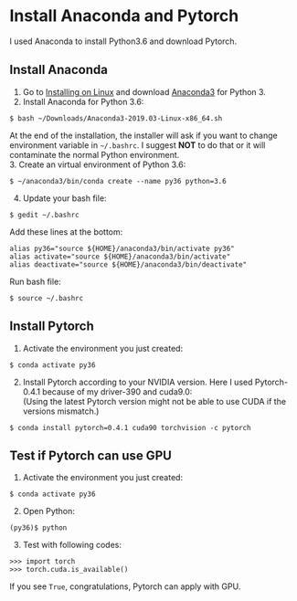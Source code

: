 # Install Anaconda and Pytorch
I used Anaconda to install Python3.6 and download Pytorch.

## Install Anaconda
1. Go to [Installing on Linux](http://docs.anaconda.com/anaconda/install/linux/) and download [Anaconda3](https://www.anaconda.com/distribution/#linux) for Python 3.
2. Install Anaconda for Python 3.6:
```
$ bash ~/Downloads/Anaconda3-2019.03-Linux-x86_64.sh
```
At the end of the installation, the installer will ask if you want to change environment variable in `~/.bashrc`. I suggest **NOT** to do that or it will contaminate the normal Python environment.  
3. Create an virtual environment of Python 3.6:
```
$ ~/anaconda3/bin/conda create --name py36 python=3.6
```
4. Update your bash file: 
```
$ gedit ~/.bashrc
```
Add these lines at the bottom:
```
alias py36="source ${HOME}/anaconda3/bin/activate py36"
alias activate="source ${HOME}/anaconda3/bin/activate"
alias deactivate="source ${HOME}/anaconda3/bin/deactivate"
```
Run bash file:
```
$ source ~/.bashrc
```

## Install Pytorch
1. Activate the environment you just created:
```
$ conda activate py36
```
2. Install Pytorch according to your NVIDIA version. Here I used Pytorch-0.4.1 because of my driver-390 and cuda9.0:  
(Using the latest Pytorch version might not be able to use CUDA if the versions mismatch.)
```
$ conda install pytorch=0.4.1 cuda90 torchvision -c pytorch
```

## Test if Pytorch can use GPU
1. Activate the environment you just created:
```
$ conda activate py36
```
2. Open Python:
```
(py36)$ python
```
3. Test with following codes:
```
>>> import torch
>>> torch.cuda.is_available()
```
If you see `True`, congratulations, Pytorch can apply with GPU.
